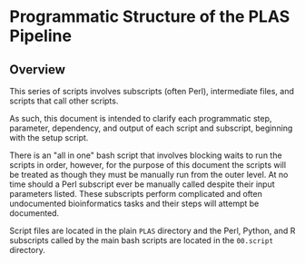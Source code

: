 # Programmatic Structure of the PLAS Pipeline

## Overview

This series of scripts involves subscripts (often Perl), intermediate files, and scripts that call other scripts.

As such, this document is intended to clarify each programmatic step, parameter, dependency, and output of each script
and subscript, beginning with the setup script.  

There is an "all in one" bash script that involves blocking waits to run the scripts in order, however, for the purpose
of this document the scripts will be treated as though they must be manually run from the outer level.  At no time
should a Perl subscript ever be manually called despite their input parameters listed.  These subscripts perform
complicated and often undocumented bioinformatics tasks and their steps will attempt be documented.

Script files are located in the plain `PLAS` directory and the Perl, Python, and R subscripts called by the main bash
scripts are located in the `00.script` directory.

